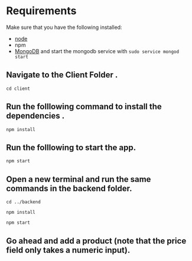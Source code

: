 # Requirements
Make sure that you have the following installed:
- [node](https://www.digitalocean.com/community/tutorials/how-to-install-node-js-on-ubuntu-18-04) 
- npm 
- [MongoDB](https://docs.mongodb.com/manual/tutorial/install-mongodb-on-ubuntu/) and start the mongodb service with `sudo service mongod start`

## Navigate to the Client Folder .
 `cd client`

## Run the folllowing command to install the dependencies .
 `npm install`

## Run the folllowing to start the app.
 `npm start`

## Open a new terminal and run the same commands in the backend folder.
 `cd ../backend`

 `npm install`

 `npm start`

 ## Go ahead and add a product (note that the price field only takes a numeric input).

